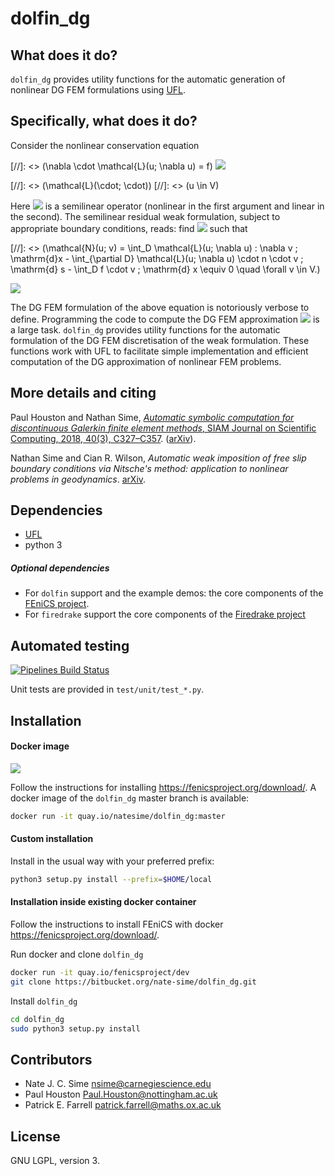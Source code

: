 # dolfin_dg

## What does it do?

`dolfin_dg` provides utility functions for the automatic generation of nonlinear
DG FEM formulations using [UFL](https://github.com/FEniCS/ufl).


## Specifically, what does it do?

Consider the nonlinear conservation equation

[//]: <> (\nabla \cdot \mathcal{L}(u; \nabla u) = f)
![](https://latex.codecogs.com/gif.download?-%5Cnabla%20%5Ccdot%20%5Cmathcal%7BL%7D%28u%3B%20%5Cnabla%20u%29%20%3D%20f)

[//]: <> (\mathcal{L}(\cdot; \cdot))
[//]: <> (u \in V)

[nonlinearoperator]: https://latex.codecogs.com/gif.download?%5Cmathcal%7BL%7D%28%5Ccdot%3B%20%5Ccdot%29
[uinv]: https://latex.codecogs.com/gif.download?u%20%5Cin%20V

Here ![][nonlinearoperator]
is a semilinear operator (nonlinear in the first argument and linear in the
second). The semilinear residual weak formulation, subject to appropriate
boundary conditions, reads: find ![][uinv] such that

[//]: <> (\mathcal{N}(u; v) = \int_D \mathcal{L}(u; \nabla u) : \nabla v \; \mathrm{d}x - \int_{\partial D} \mathcal{L}(u; \nabla u) \cdot n \cdot v \; \mathrm{d} s - \int_D f \cdot v \; \mathrm{d} x \equiv 0 \quad \forall v \in V.)

![](https://latex.codecogs.com/gif.download?%5Cmathcal%7BN%7D%28u%3B%20v%29%20%3A%3D%20%5C%5C%20%5Cint_D%20%5Cmathcal%7BL%7D%28u%3B%20%5Cnabla%20u%29%20%3A%20%5Cnabla%20v%20%5C%3B%20%5Cmathrm%7Bd%7Dx%20-%20%5Cint_%7B%5Cpartial%20D%7D%20%5Cmathcal%7BL%7D%28u%3B%20%5Cnabla%20u%29%20%5Ccdot%20n%20%5Ccdot%20v%20%5C%3B%20%5Cmathrm%7Bd%7D%20s%20-%20%5Cint_D%20f%20%5Ccdot%20v%20%5C%3B%20%5Cmathrm%7Bd%7D%20x%20%5Cequiv%200%20%5Cquad%20%5Cforall%20v%20%5Cin%20V.)

[uhinvh]: https://latex.codecogs.com/gif.download?u_h%20%5Cin%20V_h

The DG FEM formulation of the above equation is notoriously verbose to define.
Programming the code to compute the DG FEM approximation ![][uhinvh] is a large
task. `dolfin_dg` provides utility functions for the automatic formulation of
the DG FEM discretisation of the weak formulation. These functions work with
UFL to facilitate simple implementation and efficient computation of the DG
approximation of nonlinear FEM problems.


## More details and citing

Paul Houston and Nathan Sime, 
[*Automatic symbolic computation for discontinuous Galerkin finite element methods*,
SIAM Journal on Scientific Computing, 2018, 40(3), C327–C357](https://doi.org/10.1137/17M1129751).
([arXiv](https://arxiv.org/abs/1804.02338)).


Nathan Sime and Cian R. Wilson,
*Automatic weak imposition of free slip boundary conditions via Nitsche's method: application to
nonlinear problems in geodynamics*.
[arXiv](https://arxiv.org/abs/2001.10639).


## Dependencies

* [UFL](https://github.com/FEniCS/ufl)
* python 3

##### Optional dependencies

* For `dolfin` support and the example demos: the core components of the [FEniCS
  project](https://fenicsproject.org/).
* For `firedrake` support the core components of the [Firedrake
  project](https://www.firedrakeproject.org/)


## Automated testing

[![Pipelines Build Status](https://img.shields.io/bitbucket/pipelines/nate-sime/dolfin_dg)](https://bitbucket.org/nate-sime/dolfin_dg/addon/pipelines/home)

Unit tests are provided in ``test/unit/test_*.py``.


## Installation

#### Docker image


![](https://quay.io/repository/natesime/dolfin_dg/status)


Follow the instructions for installing https://fenicsproject.org/download/. A docker image 
of the `dolfin_dg` master branch is available:


```bash
docker run -it quay.io/natesime/dolfin_dg:master
```

#### Custom installation

Install in the usual way with your preferred prefix:

```bash
python3 setup.py install --prefix=$HOME/local
```


#### Installation inside existing docker container

Follow the instructions to install FEniCS with docker https://fenicsproject.org/download/.

Run docker and clone `dolfin_dg`

```bash
docker run -it quay.io/fenicsproject/dev
git clone https://bitbucket.org/nate-sime/dolfin_dg.git
```

Install `dolfin_dg`

```bash
cd dolfin_dg
sudo python3 setup.py install
```


## Contributors

* Nate J. C. Sime nsime@carnegiescience.edu
* Paul Houston Paul.Houston@nottingham.ac.uk
* Patrick E. Farrell patrick.farrell@maths.ox.ac.uk


## License

GNU LGPL, version 3.